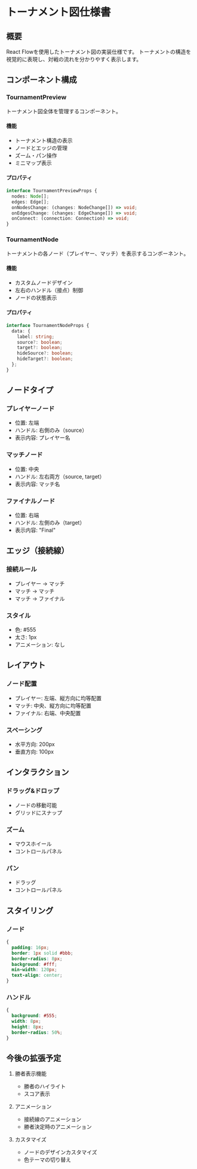 # トーナメント図仕様書

## 概要

React Flowを使用したトーナメント図の実装仕様です。
トーナメントの構造を視覚的に表現し、対戦の流れを分かりやすく表示します。

## コンポーネント構成

### TournamentPreview

トーナメント図全体を管理するコンポーネント。

#### 機能
- トーナメント構造の表示
- ノードとエッジの管理
- ズーム・パン操作
- ミニマップ表示

#### プロパティ
```typescript
interface TournamentPreviewProps {
  nodes: Node[];
  edges: Edge[];
  onNodesChange: (changes: NodeChange[]) => void;
  onEdgesChange: (changes: EdgeChange[]) => void;
  onConnect: (connection: Connection) => void;
}
```

### TournamentNode

トーナメントの各ノード（プレイヤー、マッチ）を表示するコンポーネント。

#### 機能
- カスタムノードデザイン
- 左右のハンドル（接点）制御
- ノードの状態表示

#### プロパティ
```typescript
interface TournamentNodeProps {
  data: {
    label: string;
    source?: boolean;
    target?: boolean;
    hideSource?: boolean;
    hideTarget?: boolean;
  };
}
```

## ノードタイプ

### プレイヤーノード
- 位置: 左端
- ハンドル: 右側のみ（source）
- 表示内容: プレイヤー名

### マッチノード
- 位置: 中央
- ハンドル: 左右両方（source, target）
- 表示内容: マッチ名

### ファイナルノード
- 位置: 右端
- ハンドル: 左側のみ（target）
- 表示内容: "Final"

## エッジ（接続線）

### 接続ルール
- プレイヤー → マッチ
- マッチ → マッチ
- マッチ → ファイナル

### スタイル
- 色: #555
- 太さ: 1px
- アニメーション: なし

## レイアウト

### ノード配置
- プレイヤー: 左端、縦方向に均等配置
- マッチ: 中央、縦方向に均等配置
- ファイナル: 右端、中央配置

### スペーシング
- 水平方向: 200px
- 垂直方向: 100px

## インタラクション

### ドラッグ&ドロップ
- ノードの移動可能
- グリッドにスナップ

### ズーム
- マウスホイール
- コントロールパネル

### パン
- ドラッグ
- コントロールパネル

## スタイリング

### ノード
```css
{
  padding: 16px;
  border: 1px solid #bbb;
  border-radius: 8px;
  background: #fff;
  min-width: 120px;
  text-align: center;
}
```

### ハンドル
```css
{
  background: #555;
  width: 8px;
  height: 8px;
  border-radius: 50%;
}
```

## 今後の拡張予定

1. 勝者表示機能
   - 勝者のハイライト
   - スコア表示

2. アニメーション
   - 接続線のアニメーション
   - 勝者決定時のアニメーション

3. カスタマイズ
   - ノードのデザインカスタマイズ
   - 色テーマの切り替え 